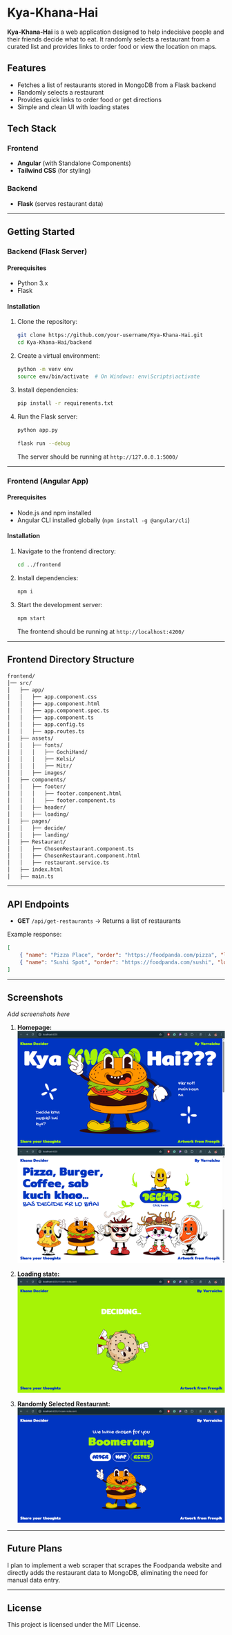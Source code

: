 # Kya-Khana-Hai

**Kya-Khana-Hai** is a web application designed to help indecisive people and their friends decide what to eat. It randomly selects a restaurant from a curated list and provides links to order food or view the location on maps.

## Features
- Fetches a list of restaurants stored in MongoDB from a Flask backend
- Randomly selects a restaurant
- Provides quick links to order food or get directions
- Simple and clean UI with loading states

## Tech Stack
### Frontend
- **Angular** (with Standalone Components)
- **Tailwind CSS** (for styling)

### Backend
- **Flask** (serves restaurant data)
---

## Getting Started

### Backend (Flask Server)

#### Prerequisites
- Python 3.x
- Flask

#### Installation
1. Clone the repository:
   ```bash
   git clone https://github.com/your-username/Kya-Khana-Hai.git
   cd Kya-Khana-Hai/backend
   ```
2. Create a virtual environment:
   ```bash
   python -m venv env
   source env/bin/activate  # On Windows: env\Scripts\activate
   ```
3. Install dependencies:
   ```bash
   pip install -r requirements.txt
   ```
4. Run the Flask server:
   ```bash
   python app.py
   ```
   ```bash
   flask run --debug
   ```
   The server should be running at `http://127.0.0.1:5000/`

---

### Frontend (Angular App)

#### Prerequisites
- Node.js and npm installed
- Angular CLI installed globally (`npm install -g @angular/cli`)

#### Installation
1. Navigate to the frontend directory:
   ```bash
   cd ../frontend
   ```
2. Install dependencies:
   ```bash
   npm i
   ```
3. Start the development server:
   ```bash
   npm start
   ```
   The frontend should be running at `http://localhost:4200/`

---

## Frontend Directory Structure
```
frontend/
│── src/
│   ├── app/
│   │   ├── app.component.css
│   │   ├── app.component.html
│   │   ├── app.component.spec.ts
│   │   ├── app.component.ts
│   │   ├── app.config.ts
│   │   ├── app.routes.ts
│   ├── assets/
│   │   ├── fonts/
│   │   │   ├── GochiHand/
│   │   │   ├── Kelsi/
│   │   │   ├── Mitr/
│   │   ├── images/
│   ├── components/
│   │   ├── footer/
│   │   │   ├── footer.component.html
│   │   │   ├── footer.component.ts
│   │   ├── header/
│   │   ├── loading/
│   ├── pages/
│   │   ├── decide/
│   │   ├── landing/
│   ├── Restaurant/
│   │   ├── ChosenRestaurant.component.ts
│   │   ├── ChosenRestaurant.component.html
│   │   ├── restaurant.service.ts
│   ├── index.html
│   ├── main.ts
```

---

## API Endpoints
- **GET** `/api/get-restaurants` → Returns a list of restaurants

Example response:
```json
[
    { "name": "Pizza Place", "order": "https://foodpanda.com/pizza", "location": "https://maps.com/pizza" },
    { "name": "Sushi Spot", "order": "https://foodpanda.com/sushi", "location": "https://maps.com/sushi" }
]
```

---

## Screenshots
_Add screenshots here_

1. **Homepage:**
![alt text](image.png)
![alt text](image-1.png)

2. **Loading state:**
![alt text](image-2.png)

3. **Randomly Selected Restaurant:**
![alt text](image-3.png)

---
## Future Plans
I plan to implement a web scraper that scrapes the Foodpanda website and directly adds the restaurant data to MongoDB, eliminating the need for manual data entry.

---

## License
This project is licensed under the MIT License.

